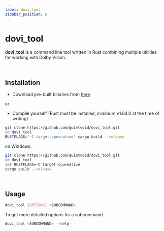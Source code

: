 ```yaml
---
label: dovi_tool
sidebar_position: 6
---
```


# dovi_tool

**dovi_tool** is a command line tool written in Rust combining multiple utilities for working with Dolby Vision.

&nbsp;&nbsp;

## Installation

- Download pre-built binaries from [here](https://github.com/quietvoid/dovi_tool/releases)

or
- Compile yourself (Rust must be installed, minimum v1.64.0 at the time of writing)

```bash
git clone https://github.com/quietvoid/dovi_tool.git
cd dovi_tool
RUSTFLAGS="-C target-cpu=native" cargo build --release
```

on Windows:
```bash
git clone https://github.com/quietvoid/dovi_tool.git
cd dovi_tool
set RUSTFLAGS=-C target-cpu=native 
cargo build --release
```

&nbsp;&nbsp;

## Usage

```bash
dovi_tool [OPTIONS] <SUBCOMMAND>
```

To get more detailed options for a subcommand

```bash
dovi_tool <SUBCOMMAND> --help
```